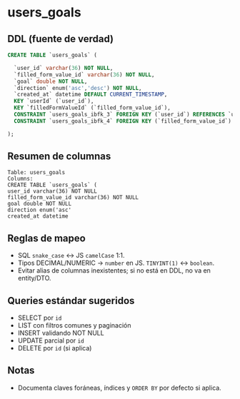 # users_goals

## DDL (fuente de verdad)
```sql
CREATE TABLE `users_goals` (

  `user_id` varchar(36) NOT NULL,
  `filled_form_value_id` varchar(36) NOT NULL,
  `goal` double NOT NULL,
  `direction` enum('asc','desc') NOT NULL,
  `created_at` datetime DEFAULT CURRENT_TIMESTAMP,
  KEY `userId` (`user_id`),
  KEY `filledFormValueId` (`filled_form_value_id`),
  CONSTRAINT `users_goals_ibfk_3` FOREIGN KEY (`user_id`) REFERENCES `users` (`id`) ON DELETE CASCADE ON UPDATE CASCADE,
  CONSTRAINT `users_goals_ibfk_4` FOREIGN KEY (`filled_form_value_id`) REFERENCES `filled_form_values` (`id`) ON DELETE CASCADE ON UPDATE CASCADE

);
```

## Resumen de columnas
```
Table: users_goals
Columns:
CREATE TABLE `users_goals` (
user_id varchar(36) NOT NULL
filled_form_value_id varchar(36) NOT NULL
goal double NOT NULL
direction enum('asc'
created_at datetime
```

## Reglas de mapeo
- SQL `snake_case` ↔ JS `camelCase` 1:1.
- Tipos DECIMAL/NUMERIC → `number` en JS. `TINYINT(1)` ↔ `boolean`.
- Evitar alias de columnas inexistentes; si no está en DDL, no va en entity/DTO.

## Queries estándar sugeridos
- SELECT por `id`
- LIST con filtros comunes y paginación
- INSERT validando NOT NULL
- UPDATE parcial por `id`
- DELETE por `id` (si aplica)

## Notas
- Documenta claves foráneas, índices y `ORDER BY` por defecto si aplica.
